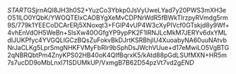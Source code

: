 $START$GSjrnAQl8JH3h0S2+YuzCo3Ybkp0JsVyUweLYad7y20PWS3mXH3eO51ILO0YQbK/YWOQTEIxCAOBYgXeMvCDPNrWdR5fBWkTlrzpyRVmdg5rm9S/779k1YEECoDCArERj5XNoxqt3+FGlP4vUP4W3cXyPIVcf0GTskjd8y9Wf+4vhEnVdOH5WeBn+SlsXw40OGfgYP9ypPK2F1lRNJLcMkM7JERYv6dxYMLdIJUKPfyc4YVGQLlGCzBQsZuFokvBkDJrtKSRBhjlU4XuoabyNA60uuNAtvbNrJaCLKg5LprSmgNHKFVMyFbRIr9bSphDsJWchVUue+d17eMwiLO5VgBTG2qNBRQbtPm4ZnyKPS02HB40oK4QIfBqrxK5/kAtd88pGdLSUfMXN+HR5m7s7ucDD9oMbLnxl71SDUMkUP/VxmgB7B62D54pzVt7vd2g$END$